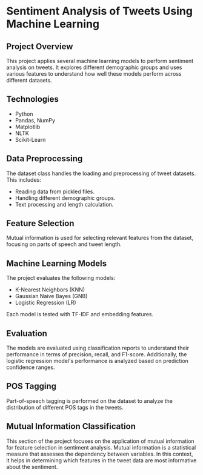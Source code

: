 # Sentiment Analysis of Tweets Using Machine Learning

## Project Overview
This project applies several machine learning models to perform sentiment analysis on tweets. It explores different demographic groups and uses various features to understand how well these models perform across different datasets.

## Technologies
- Python
- Pandas, NumPy
- Matplotlib
- NLTK
- Scikit-Learn

## Data Preprocessing
The dataset class handles the loading and preprocessing of tweet datasets. This includes:
- Reading data from pickled files.
- Handling different demographic groups.
- Text processing and length calculation.

## Feature Selection
Mutual information is used for selecting relevant features from the dataset, focusing on parts of speech and tweet length.

## Machine Learning Models
The project evaluates the following models:
- K-Nearest Neighbors (KNN)
- Gaussian Naive Bayes (GNB)
- Logistic Regression (LR)

Each model is tested with TF-IDF and embedding features.

## Evaluation
The models are evaluated using classification reports to understand their performance in terms of precision, recall, and F1-score. Additionally, the logistic regression model's performance is analyzed based on prediction confidence ranges.

## POS Tagging
Part-of-speech tagging is performed on the dataset to analyze the distribution of different POS tags in the tweets.

## Mutual Information Classification
This section of the project focuses on the application of mutual information for feature selection in sentiment analysis. Mutual information is a statistical measure that assesses the dependency between variables. In this context, it helps in determining which features in the tweet data are most informative about the sentiment.

